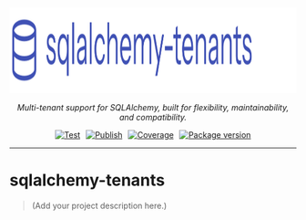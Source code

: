 <p style="text-align: center;">
  <a href="https://github.com/Telemaco019/sqlalchemy-tenants">
    <img src="docs/logo.svg" alt="sqlalchemy-tenants" height="150">
  </a>
</p>

<p style="text-align: center;">
  <em>Multi-tenant support for SQLAlchemy, built for flexibility, maintainability, and compatibility.</em>
</p>

<p style="display: flex; justify-content: center; gap: 10px; flex-wrap: wrap;">
  <a href="https://github.com/Telemaco019/sqlalchemy-tenants/actions?query=workflow%3ATest+event%3Apush+branch%3Amain" target="_blank">
    <img src="https://github.com/Telemaco019/sqlalchemy-tenants/actions/workflows/test.yml/badge.svg?event=push&branch=main" alt="Test">
  </a>
  <a href="https://github.com/Telemaco019/sqlalchemy-tenants/actions?query=workflow%3APublish" target="_blank">
    <img src="https://github.com/Telemaco019/sqlalchemy-tenants/actions/workflows/publish.yml/badge.svg" alt="Publish">
  </a>
  <a href="https://coverage-badge.samuelcolvin.workers.dev/redirect/Telemaco019/sqlalchemy-tenants" target="_blank">
    <img src="https://coverage-badge.samuelcolvin.workers.dev/Telemaco019/sqlalchemy-tenants.svg" alt="Coverage">
  </a>
  <a href="https://pypi.org/project/sqlalchemy-tenants" target="_blank">
    <img src="https://img.shields.io/pypi/v/sqlalchemy-tenants?color=%2334D058&label=pypi%20package" alt="Package version">
  </a>
</p>

---

# sqlalchemy-tenants

> (Add your project description here.)

